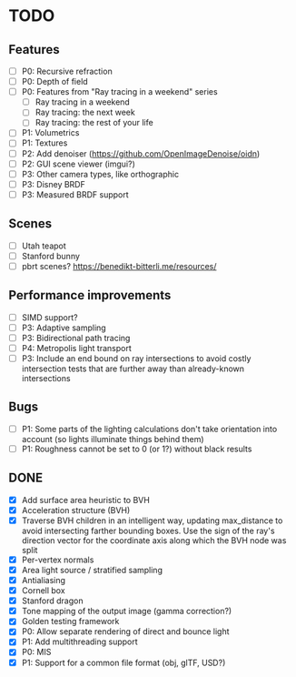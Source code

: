 # TODO

## Features
- [ ] P0: Recursive refraction
- [ ] P0: Depth of field
- [ ] P0: Features from "Ray tracing in a weekend" series
  - [ ] Ray tracing in a weekend
  - [ ] Ray tracing: the next week
  - [ ] Ray tracing: the rest of your life
- [ ] P1: Volumetrics
- [ ] P1: Textures
- [ ] P2: Add denoiser (https://github.com/OpenImageDenoise/oidn)
- [ ] P2: GUI scene viewer (imgui?)
- [ ] P3: Other camera types, like orthographic
- [ ] P3: Disney BRDF
- [ ] P3: Measured BRDF support

## Scenes
- [ ] Utah teapot
- [ ] Stanford bunny
- [ ] pbrt scenes? https://benedikt-bitterli.me/resources/

## Performance improvements
- [ ] SIMD support?
- [ ] P3: Adaptive sampling
- [ ] P3: Bidirectional path tracing
- [ ] P4: Metropolis light transport
- [ ] P3: Include an end bound on ray intersections to avoid costly intersection
      tests that are further away than already-known intersections

## Bugs
- [ ] P1: Some parts of the lighting calculations don't take orientation into
      account (so lights illuminate things behind them)
- [ ] P1: Roughness cannot be set to 0 (or 1?) without black results

## DONE
- [x] Add surface area heuristic to BVH
- [x] Acceleration structure (BVH)
- [x] Traverse BVH children in an intelligent way, updating max_distance to
      avoid intersecting farther bounding boxes. Use the sign of the ray's
      direction vector for the coordinate axis along which the BVH node was
      split
- [x] Per-vertex normals
- [x] Area light source / stratified sampling
- [x] Antialiasing
- [x] Cornell box
- [x] Stanford dragon
- [x] Tone mapping of the output image (gamma correction?)
- [x] Golden testing framework
- [x] P0: Allow separate rendering of direct and bounce light
- [x] P1: Add multithreading support
- [x] P0: MIS
- [x] P1: Support for a common file format (obj, glTF, USD?)
